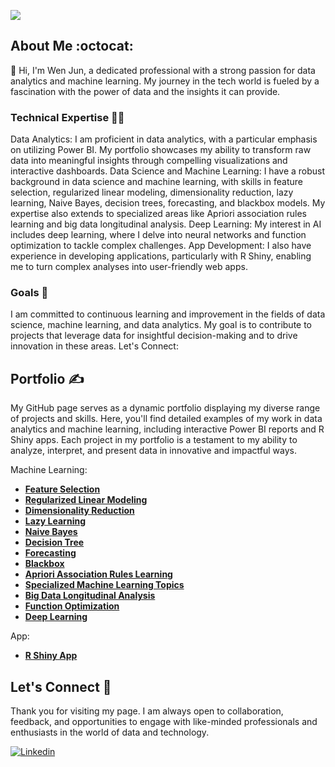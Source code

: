 ![](https://user-images.githubusercontent.com/74038190/240906093-9be4d344-6782-461a-b5a6-32a07bf7b34e.gif)

## About Me :octocat:

👋 Hi, I'm Wen Jun, a dedicated professional with a strong passion for data analytics and machine learning. My journey in the tech world is fueled by a fascination with the power of data and the insights it can provide.

### Technical Expertise 👨‍💻
Data Analytics: I am proficient in data analytics, with a particular emphasis on utilizing Power BI. My portfolio showcases my ability to transform raw data into meaningful insights through compelling visualizations and interactive dashboards.
Data Science and Machine Learning: I have a robust background in data science and machine learning, with skills in feature selection, regularized linear modeling, dimensionality reduction, lazy learning, Naive Bayes, decision trees, forecasting, and blackbox models. My expertise also extends to specialized areas like Apriori association rules learning and big data longitudinal analysis.
Deep Learning: My interest in AI includes deep learning, where I delve into neural networks and function optimization to tackle complex challenges.
App Development: I also have experience in developing applications, particularly with R Shiny, enabling me to turn complex analyses into user-friendly web apps.

### Goals :dart:
I am committed to continuous learning and improvement in the fields of data science, machine learning, and data analytics. My goal is to contribute to projects that leverage data for insightful decision-making and to drive innovation in these areas.
Let's Connect:

## Portfolio :writing_hand:

My GitHub page serves as a dynamic portfolio displaying my diverse range of projects and skills. Here, you'll find detailed examples of my work in data analytics and machine learning, including interactive Power BI reports and R Shiny apps.
Each project in my portfolio is a testament to my ability to analyze, interpret, and present data in innovative and impactful ways.

Machine Learning:

- **[Feature Selection](https://wenjun78.github.io/Portfolio/Feature%20election.html)**
- **[Regularized Linear Modeling](https://wenjun78.github.io/Portfolio/Regularized%20Linear%20Regression.html)**
- **[Dimensionality Reduction](https://wenjun78.github.io/Portfolio/Dimensionality%20Reduction.html)**
- **[Lazy Learning](https://wenjun78.github.io/Portfolio/Lazy%20Learning.html)**
- **[Naive Bayes](https://wenjun78.github.io/Portfolio/Naive%20Bayes.html)**
- **[Decision Tree](https://wenjun78.github.io/Portfolio/Decision%20Tree.html)**
- **[Forecasting](https://wenjun78.github.io/Portfolio/Forecasting.html)**
- **[Blackbox](https://wenjun78.github.io/Portfolio/Black%20Box.html)**
- **[Apriori Association Rules Learning](https://wenjun78.github.io/Portfolio/Apriori%20Association.html)**
- **[Specialized Machine Learning Topics](https://wenjun78.github.io/Portfolio/Specialized%20Machine%20Learning%20Topics.html)**
- **[Big Data Longitudinal Analysis](https://wenjun78.github.io/Portfolio/Big%20Data%20Longitudinal%20Analysis.html)**
- **[Function Optimization](https://wenjun78.github.io/Portfolio/Function%20Optimization.html)**
- **[Deep Learning](https://wenjun78.github.io/Portfolio/DeepLearning.html)**

App:
- **[R Shiny App](https://f7cnn8-wj-lau.shinyapps.io/Assign5/)** 

## Let's Connect :handshake:
Thank you for visiting my page. I am always open to collaboration, feedback, and opportunities to engage with like-minded professionals and enthusiasts in the world of data and technology.

[![Linkedin](https://img.shields.io/badge/LinkedIn-0077B5?style=for-the-badge&logo=linkedin&logoColor=white)](https://www.linkedin.com/in/wjun/)
